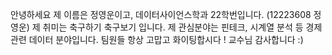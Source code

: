 안녕하세요 제 이름은 정영운이고, 데이터사이언스학과 22학번입니다. (12223608 정영운)
제 취미는 축구하기 축구보기 입니다.
제 관심분야는 핀테크, 시계열 분석 등 경제 관련 데이터 분야입니다.
팀원들 항상 고맙고 화이팅합시다 !
교수님 감사합니다 :)
